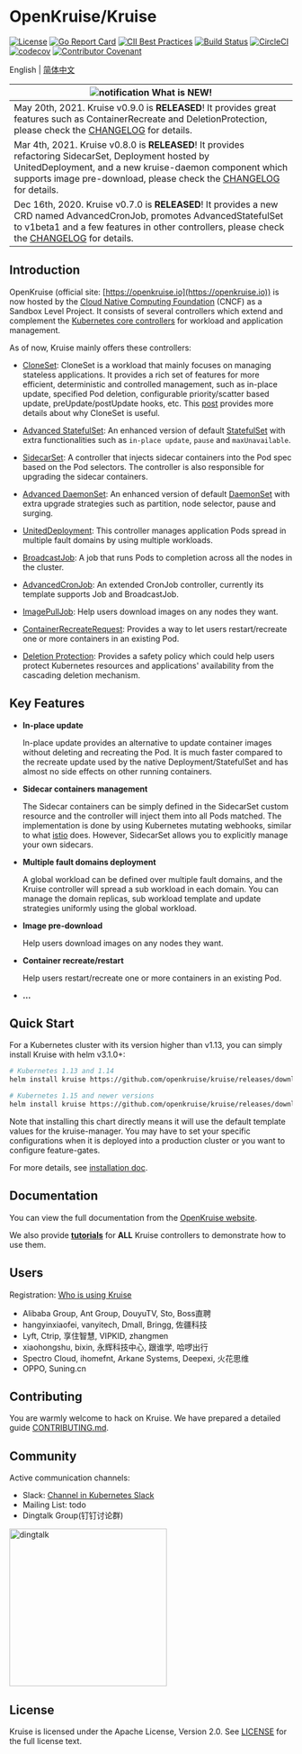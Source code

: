 # OpenKruise/Kruise

[![License](https://img.shields.io/badge/license-Apache%202-4EB1BA.svg)](https://www.apache.org/licenses/LICENSE-2.0.html)
[![Go Report Card](https://goreportcard.com/badge/github.com/openkruise/kruise)](https://goreportcard.com/report/github.com/openkruise/kruise)
[![CII Best Practices](https://bestpractices.coreinfrastructure.org/projects/2908/badge)](https://bestpractices.coreinfrastructure.org/en/projects/2908)
[![Build Status](https://travis-ci.org/openkruise/kruise.svg?branch=master)](https://travis-ci.org/openkruise/kruise)
[![CircleCI](https://circleci.com/gh/openkruise/kruise.svg?style=svg)](https://circleci.com/gh/openkruise/kruise)
[![codecov](https://codecov.io/gh/openkruise/kruise/branch/master/graph/badge.svg)](https://codecov.io/gh/openkruise/kruise)
[![Contributor Covenant](https://img.shields.io/badge/Contributor%20Covenant-v2.0%20adopted-ff69b4.svg)](./CODE_OF_CONDUCT.md)

English | [简体中文](./README-zh_CN.md)

|![notification](docs/img/bell-outline-badge.svg) What is NEW!|
|------------------|
|May 20th, 2021. Kruise v0.9.0 is **RELEASED**! It provides great features such as ContainerRecreate and DeletionProtection, please check the [CHANGELOG](CHANGELOG.md) for details.|
|Mar 4th, 2021. Kruise v0.8.0 is **RELEASED**! It provides refactoring SidecarSet, Deployment hosted by UnitedDeployment, and a new kruise-daemon component which supports image pre-download, please check the [CHANGELOG](CHANGELOG.md) for details.|
|Dec 16th, 2020. Kruise v0.7.0 is **RELEASED**! It provides a new CRD named AdvancedCronJob, promotes AdvancedStatefulSet to v1beta1 and a few features in other controllers, please check the [CHANGELOG](CHANGELOG.md) for details.|

## Introduction

OpenKruise  (official site: [https://openkruise.io](https://openkruise.io)) is now hosted by the [Cloud Native Computing Foundation](https://cncf.io/) (CNCF) as a Sandbox Level Project.
It consists of several controllers which extend and complement the [Kubernetes core controllers](https://kubernetes.io/docs/concepts/overview/what-is-kubernetes/) for workload and application management.

As of now, Kruise mainly offers these controllers:

- [CloneSet](https://openkruise.io/en-us/docs/cloneset.html): CloneSet is a workload that mainly focuses on managing stateless applications. It provides a rich set of features for more efficient, deterministic and controlled management, such as in-place update, specified Pod deletion, configurable priority/scatter based update, preUpdate/postUpdate hooks, etc. This [post](https://thenewstack.io/introducing-cloneset-production-grade-kubernetes-deployment-crd/) provides more details about why CloneSet is useful.

- [Advanced StatefulSet](https://openkruise.io/en-us/docs/advanced_statefulset.html): An enhanced version of default [StatefulSet](https://kubernetes.io/docs/concepts/workloads/controllers/statefulset/) with extra functionalities such as `in-place update`, `pause` and `maxUnavailable`.

- [SidecarSet](https://openkruise.io/en-us/docs/sidecarset.html): A controller that injects sidecar containers into the Pod spec based on the Pod selectors. The controller is also responsible for upgrading the sidecar containers.

- [Advanced DaemonSet](https://openkruise.io/en-us/docs/advanced_daemonset.html): An enhanced version of default [DaemonSet](https://kubernetes.io/docs/concepts/workloads/controllers/daemonset/) with extra upgrade strategies such as partition, node selector, pause and surging.

- [UnitedDeployment](https://openkruise.io/en-us/docs/uniteddeployment.html): This controller manages application Pods spread in multiple fault domains by using multiple workloads.

- [BroadcastJob](https://openkruise.io/en-us/docs/broadcastjob.html): A job that runs Pods to completion across all the nodes in the cluster.

- [AdvancedCronJob](https://openkruise.io/en-us/docs/advancedcronjob.html): An extended CronJob controller, currently its template supports Job and BroadcastJob.

- [ImagePullJob](https://openkruise.io/en-us/docs/imagepulljob.html): Help users download images on any nodes they want.

- [ContainerRecreateRequest](https://openkruise.io/en-us/docs/containerrecreaterequest.html):  Provides a way to let users restart/recreate one or more containers in an existing Pod.

- [Deletion Protection](https://openkruise.io/en-us/docs/deletion_protection.html): Provides a safety policy which could help users protect Kubernetes resources and applications' availability from the cascading deletion mechanism.

## Key Features

- **In-place update**

    In-place update provides an alternative to update container images without deleting and recreating the Pod. It is much faster compared to the recreate update used by the native Deployment/StatefulSet and has almost no side effects on other running containers.

- **Sidecar containers management**

    The Sidecar containers can be simply defined in the SidecarSet custom resource and the controller will inject them into all Pods matched. The implementation is done by using Kubernetes mutating webhooks, similar to what [istio](https://istio.io/latest/docs/setup/additional-setup/sidecar-injection/) does. However, SidecarSet allows you to explicitly manage your own sidecars.

- **Multiple fault domains deployment**

    A global workload can be defined over multiple fault domains, and the Kruise controller will spread a sub workload in each domain. You can manage the domain replicas, sub workload template and update strategies uniformly using the global workload.

- **Image pre-download**

  Help users download images on any nodes they want.

- **Container recreate/restart**

  Help users restart/recreate one or more containers in an existing Pod.

- **...**

## Quick Start

For a Kubernetes cluster with its version higher than v1.13, you can simply install Kruise with helm v3.1.0+:

```bash
# Kubernetes 1.13 and 1.14
helm install kruise https://github.com/openkruise/kruise/releases/download/v0.9.0/kruise-chart.tgz --disable-openapi-validation

# Kubernetes 1.15 and newer versions
helm install kruise https://github.com/openkruise/kruise/releases/download/v0.9.0/kruise-chart.tgz
```

Note that installing this chart directly means it will use the default template values for the kruise-manager.
You may have to set your specific configurations when it is deployed into a production cluster or you want to configure feature-gates.

For more details, see [installation doc](https://openkruise.io/en-us/docs/installation.html).

## Documentation

You can view the full documentation from the [OpenKruise website](https://openkruise.io/en-us/docs/what_is_openkruise.html).

We also provide [**tutorials**](./docs/tutorial/README.md) for **ALL** Kruise controllers to demonstrate how to use them.

## Users

Registration: [Who is using Kruise](https://github.com/openkruise/kruise/issues/289)

- Alibaba Group, Ant Group, DouyuTV, Sto, Boss直聘
- hangyinxiaofei, vanyitech, Dmall, Bringg, 佐疆科技
- Lyft, Ctrip, 享住智慧, VIPKID, zhangmen
- xiaohongshu, bixin, 永辉科技中心, 跟谁学, 哈啰出行
- Spectro Cloud, ihomefnt, Arkane Systems, Deepexi, 火花思维
- OPPO, Suning.cn

## Contributing

You are warmly welcome to hack on Kruise. We have prepared a detailed guide [CONTRIBUTING.md](CONTRIBUTING.md).

## Community

Active communication channels:

- Slack: [Channel in Kubernetes Slack](https://kubernetes.slack.com/channels/openkruise)
- Mailing List: todo
- Dingtalk Group(钉钉讨论群)

<div>
  <img src="docs/img/openkruise-dev-group.JPG" width="280" title="dingtalk">
</div>

## License

Kruise is licensed under the Apache License, Version 2.0. See [LICENSE](./LICENSE.md) for the full license text.
